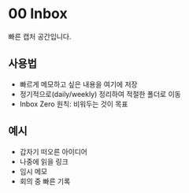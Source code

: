 # 00 Inbox

빠른 캡처 공간입니다.

## 사용법

- 빠르게 메모하고 싶은 내용을 여기에 저장
- 정기적으로(daily/weekly) 정리하여 적절한 폴더로 이동
- Inbox Zero 원칙: 비워두는 것이 목표

## 예시

- 갑자기 떠오른 아이디어
- 나중에 읽을 링크
- 임시 메모
- 회의 중 빠른 기록
